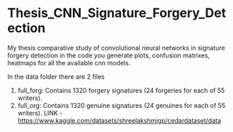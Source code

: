 # Thesis_CNN_Signature_Forgery_Detection
My thesis comparative study of convolutional neural networks in signature forgery detection in the code you generate plots, confusion matrixes, heatmaps for all the available cnn models.

In the data folder there are 2 files
1. full_forg: Contains 1320 forgery signatures (24 forgeries for each of 55 writers).
2. full_org: Contains 1320 genuine signatures (24 genuines for each of 55 writers). 
LINK - https://www.kaggle.com/datasets/shreelakshmigp/cedardataset/data
